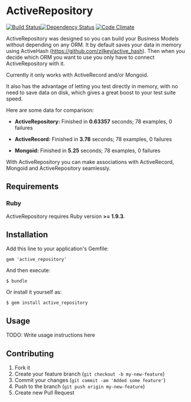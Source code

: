 # ActiveRepository

[![Build Status](https://secure.travis-ci.org/efreesen/active_repository.png)](http://travis-ci.org/efreesen/active_repository)[![Dependency Status](https://gemnasium.com/efreesen/active_repository.png)](https://gemnasium.com/efreesen/active_repository) [![Code Climate](https://codeclimate.com/badge.png)](https://codeclimate.com/github/efreesen/active_repository)

ActiveRepository was designed so you can build your Business Models without depending on any ORM. It by default saves your data in memory using ActiveHash (https://github.com/zilkey/active_hash). Then when you decide which ORM you want to use you only have to connect ActiveRepository with it.

Currently it only works with ActiveRecord and/or Mongoid.

It also has the advantage of letting you test directly in memory, with no need to save data on disk, which gives a great boost to your test suite speed.

Here are some data for comparison:

* **ActiveRepository:**
  Finished in **0.63357** seconds;
  78 examples, 0 failures

* **ActiveRecord:**
  Finished in **3.78** seconds;
  78 examples, 0 failures

* **Mongoid:**
  Finished in **5.25** seconds;
  78 examples, 0 failures

With ActiveRepository you can make associations with ActiveRecord, Mongoid and ActiveRepository seamlessly.

## Requirements

### Ruby

ActiveRepository requires Ruby version **>= 1.9.3**.

## Installation

Add this line to your application's Gemfile:

    gem 'active_repository'

And then execute:

    $ bundle

Or install it yourself as:

    $ gem install active_repository

## Usage

TODO: Write usage instructions here

## Contributing

1. Fork it
2. Create your feature branch (`git checkout -b my-new-feature`)
3. Commit your changes (`git commit -am 'Added some feature'`)
4. Push to the branch (`git push origin my-new-feature`)
5. Create new Pull Request
